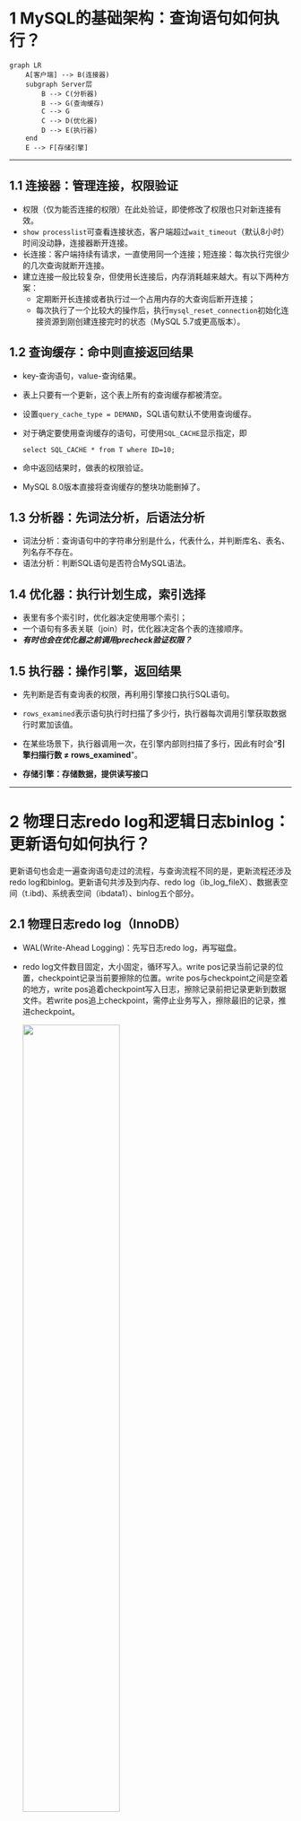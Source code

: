 # 1 MySQL的基础架构：查询语句如何执行？

```mermaid
graph LR
    A[客户端] --> B(连接器)
    subgraph Server层 
        B --> C(分析器)
        B --> G(查询缓存)
        C --> G
        C --> D(优化器)
        D --> E(执行器)
    end 
    E --> F[存储引擎]

```

---

## 1.1 **连接器：管理连接，权限验证**

+ 权限（仅为能否连接的权限）在此处验证，即使修改了权限也只对新连接有效。
+ `show processlist`可查看连接状态，客户端超过`wait_timeout`（默认8小时）时间没动静，连接器断开连接。
+ 长连接：客户端持续有请求，一直使用同一个连接；短连接：每次执行完很少的几次查询就断开连接。
+ 建立连接一般比较复杂，但使用长连接后，内存消耗越来越大。有以下两种方案：
  - 定期断开长连接或者执行过一个占用内存的大查询后断开连接；
  - 每次执行了一个比较大的操作后，执行`mysql_reset_connection`初始化连接资源到刚创建连接完时的状态（MySQL 5.7或更高版本）。

## 1.2 **查询缓存：命中则直接返回结果**

- key-查询语句，value-查询结果。

- 表上只要有一个更新，这个表上所有的查询缓存都被清空。

- 设置`query_cache_type = DEMAND`，SQL语句默认不使用查询缓存。

- 对于确定要使用查询缓存的语句，可使用`SQL_CACHE`显示指定，即

  ```mysql
  select SQL_CACHE * from T where ID=10;
  ```

- 命中返回结果时，做表的权限验证。
- MySQL 8.0版本直接将查询缓存的整块功能删掉了。

## 1.3 **分析器：先词法分析，后语法分析**

- 词法分析：查询语句中的字符串分别是什么，代表什么，并判断库名、表名、列名存不存在。
- 语法分析：判断SQL语句是否符合MySQL语法。

## 1.4 **优化器：执行计划生成，索引选择**

- 表里有多个索引时，优化器决定使用哪个索引；
- 一个语句有多表关联（join）时，优化器决定各个表的连接顺序。
- ***有时也会在优化器之前调用precheck验证权限？***

## 1.5 **执行器：操作引擎，返回结果**

- 先判断是否有查询表的权限，再利用引擎接口执行SQL语句。
- `rows_examined`表示语句执行时扫描了多少行，执行器每次调用引擎获取数据行时累加该值。
- 在某些场景下，执行器调用一次，在引擎内部则扫描了多行，因此有时会“**引擎扫描行数  ≠  rows_examined**"。

- **存储引擎：存储数据，提供读写接口**

---

# 2 物理日志redo log和逻辑日志binlog：更新语句如何执行？

​		更新语句也会走一遍查询语句走过的流程，与查询流程不同的是，更新流程还涉及redo log和binlog。更新语句共涉及到内存、redo log（ib_log_fileX）、数据表空间（t.ibd)、系统表空间（ibdata1）、binlog五个部分。

## 2.1 **物理日志redo log（InnoDB）**

- WAL(Write-Ahead Logging)：先写日志redo log，再写磁盘。

- redo log文件数目固定，大小固定，循环写入。write pos记录当前记录的位置，checkpoint记录当前要擦除的位置。write pos与checkpoint之间是空着的地方，write pos追着checkpoint写入日志，擦除记录前把记录更新到数据文件。若write pos追上checkpoint，需停止业务写入，擦除最旧的记录，推进checkpoint。

  <img src=".\WAL.png" width = "60%" />

- crash-safe：redo log使得InnoDB可以确保即使数据库发生重启，之前提交的记录都不会丢失。

- 设置`innodb_flush_log_at_trx_commit=1`使得每次事务的redo log都直接持久化到磁盘，保证MySQL异常重启之后数据不丢失。

## 2.2 **逻辑日志binlog（Server层）**

- binlog称为归档日志，记录的是SQL语句的原始逻辑，追加写；redo log记录的是“在某个数据页上做了什么修改”，循环写。
- 设置`sync_binlog=1`使得每次事物的binlog都直接持久化到磁盘，保证MySQL异常重启之后binlog不丢失。

## 2.3 **两阶段提交：执行器和InnoDB引擎执行更新语句**

```mermaid
graph TD
	A[取到行数据] --> B{数据页在内存中?}
	B -- 是 --> C(返回行数据)
	B -- 否 --> D(磁盘中读入内存)
	D --> C
	C --> E(更新旧行数据的值)
	E --> F(写入新行)
	F --> G(新行更新到内存)
	G --> H(写入redo log, 处于prepare阶段)
	H --> I(写binlog)
	I --> J[提交事务, 处于commit阶段]

	classDef green fill:#9f6,stroke:#333,stroke-width:2px;
	class A green
	class E green
class F green
	class I green
```

​																								绿色：执行器中执行；灰色：InnoDB引擎内部执行

- 两阶段提交的目的：使redo log和binlog之间的逻辑一致。
- 两阶段提交是跨系统维持数据逻辑一致性的常用方案。

# 3 事务的隔离性和隔离级别

## 3.1 **事务的四大特性（ACID）**

- 原子性（Atomicity）：处于同一个事务中的多条语句是不可分割的。
- 一致性（Consistency）：事务必须使数据库从一个一致性状态变换到另外一个一致性状态。
- 隔离性（Isolation）：多线程环境下，一个线程中的事务不能被其他线程中的事务干扰。
- 持久性（Durability）：事务一旦提交，就应该被永久保存起来。

## 3.2 **隔离级别**

- 事务隔离性越好，效率就越低。从上往下，隔离性递增。

|                              | 脏读（dirty read） | 不可重复读（non-repeatable read） | 幻读（phantom read） |
| ---------------------------- | ------------------ | --------------------------------- | -------------------- |
| 读未提交（read uncommitted） | ×                  | ×                                 | ×                    |
| 读提交（read committed）     | √                  | ×                                 | ×                    |
| 可重复读（repeatable read）  | √                  | √                                 | ×                    |
| 串行化（serializable）       | √                  | √                                 | √                    |

- 多个事务同时执行时，可能出现
  - 脏读：一个线程中的事务读取到了另外一个线程中未提交的数据。
  - 不可重复读：一个线程中的事务读取到了另外一个线程中提交的update的数据。
  - 幻读：一个线程中的事务读取到了另外一个线程中提交的insert的数据。
- 隔离级别释义
  - 读未提交（ru）：事务提交之前，其他事务就能看到它的变更。
  - 读提交（rc）：事务提交之后，其他事务才能看到它的变更。
  - 可重复读（rr）：一个事务提交之前，看到的总是与启动时看到的数据一致。
  - 串行化（s）：对同一行记录，后访问的事务必须等待前访问的事务执行完成，才能继续执行。
- 隔离级别的实现
  - 读未提交（ru）：直接返回记录上的最新值，没有视图概念。
  
  - 读提交（rc）：在每个select语句开始执行时创建视图（read view），详述见下文。
  
  - 可重复读（rr）：在事务启动（执行第一个select语句）时创建视图（read view），详述见下文。
  
    ```mysql
    set session transaction isolation level repeatable read; # 设置rr隔离级别
    start transaction with consistent snapshot;              # 执行完该语句就可获得一致性视图
    ```
  
  - 串行化（s）：直接用加锁的方式避免并行访问。
- Oracle数据库的默认隔离级别为“rc”。配置`transaction_isolation=READ-COMMITTED`可使隔离级别为“rc”。

## 3.3 **事务隔离级别rc和rr的实现：MVCC(多版本并发控制)**

### 3.3.1 版本链

- 对于使用InnoDB引擎的表来说，它的聚簇索引记录中包含两个必要的隐藏列：
  - trx_id：当前记录的事务id。
  - roll_pointer：类似指针，指向该记录修改前的信息。
- 每进行一次update操作， 都会记录一次undo日志（回滚日志），即该记录的一个版本。每条undo日志的内容包含主键、更新后的列值以及trx_id和roll_pointer。同一个主键的所有更新记录通过roll_pointer串成一个链表，构成版本链。版本链的起始端一定是该主键的insert操作，insert操作对应的undo日志没有roll_pointer属性。
- undo log的重要功能之一是回滚没有提交的事务。

### 3.3.2 read view：主要记录当前系统中的活跃事务id。

- read view不含表结构。

- rc和rr的实现关键在于：判断版本链中的哪个版本对于当前事务是可见的。

- 如何判断被访问版本对于当前事务可见（即判断执行select操作之后的返回结果）：
  - 若被访问版本的trx_id比最小的活跃事务id还小，则说明该版本对应的事务在生成read view之前就已提交，所以该版本对于当前事务可见；
  - 若被访问版本的trx_id比最大的活跃事务id还大，则说明该版本对应的事务在生成read view之后才可能被提交，所以该版本对于当前事务不可见；
  - 若被访问版本的trx_id在活跃事务id最小值与最大值之间，则需判断：若trx_id为记录的活跃事务id之一（非当前事务id，当前事务id对于当前事务总是可见的），则该版本对于当前事务不可见；若trx_id不在活跃事务id之列，则该版本对于当前事务可见。
  
  通俗地讲，即一个数据版本对于一个事务视图来说，除了自己的更新总是可见以外，总是有
  
  - 版本已提交，而且是在视图创建前提交，可见；
  - 版本已提交，但是在视图创建后提交，不可见；
  - 版本未提交，不可见。 
  
- 从版本链中最新的版本开始，依次判断其对当前事务的可见性直到获取到可见的版本。若所有的版本都不可见，则说明该记录对于当前事务不可见。

- 事务id的分配：只有第一次真正修改记录（增删改）时，才会分配一个递增的事务id。

- 当系统中没有比某个undo log更早的read view，该undo log会被系统删除。

- update操作总是先读后写，读是“当前读”，即获取的总是版本链上最新的记录。

- select语句加锁后，也是“当前读”。

  ```mysql
  select k from tuser where id = 1 lock in share mode; # 加了读锁（S锁，共享锁）
  select k from tuser where id = 1 for update;         # 加了写锁（X锁，排他锁）
  ```

### 3.3.3 总结

​		MVCC在MySQL中实际上指的是rc、rr隔离级别的事务在执行普通的SELECT操作时访问记录版本链的过程，这样可以使不同的事务之间的读-写、写-读并发执行，从而提升系统效率。

## 3.4 **事务的启动方式**

- 显式启动事务（推荐）

  ```mysql
  begin/start transaction;
  commit/rollback;
  OR commit work and chain; # 提交事务且自动启动下一个事务
  ```

- `set autocommit=1`（推荐）

  `set autocommit=0`可能导致意外的长事务。长事务意味着系统中极有可能存在很老的read view，自然就会存在很多很老的回滚段占据大量存储空间。

- 查询长事务

  ```mysql
  # 查询持续时间超过60s的事务
  select * from information_schema.innodb_trx where TIME_TO_SEC(timediff(now(), trx_started)) > 60;
  ```

# 4 索引

## 4.1 **索引的常见数据模型**

- 哈希表

  - 优点：等值查询速度很快，插入新记录很快。
  - 缺点：区间查询要全表扫描，速度会很慢。
  - 典型应用：Memcached及其他一些NoSQL引擎。

- 有序数组

  - 优点：在等值查询和范围查询场景中性能表现很优秀。
  - 缺点：在有序数组中间插入一个新记录速度很慢。
  - 典型应用：静态存储引擎。

- N叉树

  - “N”取决于数据块的大小。
- 索引不仅存在内存中，还要写到磁盘上，所以，应尽量少地读磁盘。
    - 使用含100万节点、树高为20的平衡二叉树查询100万行的表中一行，可能需要$20✖10ms$（机械硬盘随机读取数据块耗时约10ms）的时间，太慢！！！
    - 对于N叉树，$N=1200$，树高为4时，至少可以存储$1200^{(4-1)}\approx17亿$条记录。树根的数据块总存在于内存中，一个10亿行的表按索引查找一个值最多需访问3次磁盘，读写性能优秀。
  - N叉树适配磁盘的访问模式，已经被广泛应用于数据库存储引擎中。

## 4.2 InnoDB的索引模型

- InnoDB使用的是B+树索引模型，每一个索引对应一棵B+树。
- 索引组织表：根据主键顺序以索引的形式存放的表。

- 索引的类型
  - 根据叶子节点的内容，分为主键索引（也称聚簇索引）和非主键索引（也称二级索引）。
    - 主键索引：叶子节点存放的是整行数据，主键索引可以是多个字段，一个表只能有一个主键索引。
    - 非主键索引：叶子节点存放的是主键的值，组织方式为先按非主键索引排序再按主键排序并去重。
  - 根据索引是否可以重复，分为唯一索引和非唯一索引。
    - 唯一索引：在表上一个或者多个字段组合唯一建立的索引，主键索引是特殊的唯一索引。 
    - 非唯一索引：在表上一个或者多个字段组合建立的索引，索引可以重复。
- 回表：基于非主键索引的查询搜索非主键索引树之后再到主键索引树搜索的过程。
- 基于非主键索引的查询比基于主键索引的查询要多扫描一棵索引树，因此应尽量使用主键查询。

## 4.3  InnoDB的索引维护

- 索引维护的目的：为了维护B+树索引的有序性。

- 页分裂：原数据页已满，申请新的数据页，并将部分数据挪到新数据页的过程。

  - 页分裂导致性能降低；
  - 页分裂导致数据页的利用率降低：原本一个页的数据，现在分到两个页中，整体空间利用率降低约50%。

- 页合并：相邻两个页删除了数据，利用率降到很低，触发合并。

- 自增主键（推荐）

  - 性能：每插入一条新记录，都是追加操作，不触发挪动其他记录，也不会触发叶子节点的分裂，插入数据的性能优秀。
  - 存储空间：主键长度越小，普通索引的叶子节点就越小，普通索引占用的空间就越小。

- 用业务字段直接做主键的场景（典型的KV场景）

  1. 只有一个索引；
  2. 该索引必须是唯一索引。
  
  - 没有其他索引，因此不用考虑其他索引叶子节点大小的问题。优先考虑“尽量使用主键查询”原则。

- 重建索引可以使索引更紧凑、更省空间，但会重建整个表

  ```mysql
  # 重建非主键索引
    alter table tuser drop index k;
    alter table tuser add index(k);
  # 重建主键索引
    alter table tuser drop primary key;
    alter table tuser add primary key(id);
  # 重建表的所有索引
    alter table tuser engine=InnoDB;
  ```

## 4.4 覆盖索引：避免回表过程

- 对于普通索引，若索引“覆盖了”查询需求，即可直接提供查询结果，不需要回表，称为覆盖索引。
- 覆盖索引是一种联合索引。
- 使用覆盖索引可以减少树的搜索次数，是一个常用的的查询性能优化手段。
- 建立冗余索引来支持覆盖索引时需权衡好索引维护的代价和建立索引带来的收益。

## 4.5 最左前缀原则

- 最左前缀是什么？

  - 可以是联合索引的最左N个字段；
  - 也可以是字符串索引的最左M个字符。

- 基于最左前缀原则，如何安排联合索引中索引的字段顺序？

  第一原则：若通过调整顺序，可以少维护一个索引，则这个顺序往往是需要优先考虑采用的。

- 既有联合查询，又有基于各字段a、b的查询，如何设计索引？

  - 原则：尽量节省空间。
  - 举例：若字段a的值比字段b的值要大，则可创建（a，b）的联合索引和（b）的单字段索引。

- 对于联合索引，查询时使用模糊匹配，并不会利用最左前缀原则使用索引。

## 4.6 索引下推（5.6开始支持）

- 定义：索引遍历过程中，对索引中包含的字段先做判断，叫做索引下推。
- 好处：直接过滤掉不满足条件的记录，减少回表次数。

# 5 全局锁和表级锁

- 根据加锁的范围，MySQL中的锁大致可分为全局锁、表级锁和行锁。

## 5.1 全局锁（server层）

- 定义：对整个数据库实例加的锁。

- 加锁方式

  ```mysql
  flush tables with read lock; # 即FTWRL
  ```

- 加锁作用：使得整个库处于只读状态，其他线程的以下语句会被阻塞：

  - 数据更新语句（增删改即DML）；
  - 数据定义语句（建表、修改表结构语句即DDL）；
  - 更新类事务的提交语句。

- 执行时机：所有事务都提交完毕或所有读写都执行完毕。

- 典型应用场景：做全库逻辑备份。

  - 对于所有的表都使用支持事务的引擎的库，更好的做法是采用一致性读进行备份。

    ```mysql
    mysqldump -single-transaction ... # 导数据之前就会启动一个事务，确保拿到一致性视图
    ```

  - 对于不支持事务的引擎，如MyISAM，就只能使用FTWRL了。

  - `set global readonly=true`可使全库只读，与FTWRL相比
    
    - 在slave上，readonly对super权限无效；
    
    - readonly参数可能用作他用，设置readonly可能影响其他的逻辑；
    - 设置readonly为true之后，若客户端异常，则数据库会一直保持read only状态；而执行FTWRL之后，若客户端异常，则MySQL会自动释放这个全局锁。

## 5.2 表级锁（server层）

- 分两类：表锁和元数据锁（meta data lock，即MDL）。

### 5.2.1 表锁

- 语法

  ```mysql
  lock tables ... read/write; # 加表级锁，多个表用逗号隔开
                              # e.g. lock tables t1 read, t2 write;
  unlock tables;              # 主动释放锁，客户端断开也会自动释放
  ```

- 作用
  - 其他所有线程对t1的读、对t2的写都会阻塞；
  - 本线程只能执行读t1、读写t2的操作。

### 5.2.1 元数据锁（MDL，5.5开始支持）

- 加锁方式：不需要显式使用，在访问一个表时会自动加MDL。
- 加锁时机
  - 加MDL读锁：对一个表做增删改查操作之时；
  - 加MDL写锁：对表做结构变更操作之时。
- 锁与锁的关系
  - 读-读不互斥；
  - 读-写互斥，写-写互斥。
- 小心
  - 变更表结构需要扫描全表数据，变更大表尤其注意。
  - 变更表结构之时会使得整个表完全不可读写，变更小表也可能搞挂整个库。
- 如何安全地给小表加字段？
  - 解决长事务，比如kill掉长事务；
  - 对于热点表，kill掉长事务不管用，可在alter语句中设定等待时间（MariaDB和AliSQL均支持该语法）。

# 6 行锁（引擎层）

- InnoDB支持行锁，而MyISAM不支持行锁，其并发控制只能使用表锁。
- 两阶段锁协议
  - 行锁在需要的时候才加上；
  - 不需要了行锁的时候不会立即释放，而是要等到事务结束时才释放。
- 根据两阶段锁协议使用事务：
  - 场景：事务中需要锁多个行；
  - 方法：把最可能造成锁冲突、最可能影响并发度的锁尽量往后放。

- 解决死锁的两种策略
  - 直接进入等待，直到超时。

    ```mysql
    set innodb_lock_wait_timeout = 50; # 设置死锁超时时间，默认值为50s
    ```

  - 发起死锁检测，发现死锁后，主动回滚死锁链条中的某一个事务，让其他事务得以继续执行。（常用）

    ```mysql
    set innodb_deadlock_detect = on; # 开启死锁检测，默认开启
    ```

- 死锁检测：当一个事务被锁时，检查其所依赖的线程有没有被别人锁住，若检测到了某个线程锁住了该事务，再检测该事务是否锁住了该线程，即出现循坏等待，也就是死锁。

- 在热点行更新并且高并发的状况下，死锁检测可能消耗大量的CPU资源。解决办法：
  - 若可确保某业务一定不会出现死锁，则可临时把死锁检测关掉。
    - 风险：死锁是业务无损的，而关掉死锁检测则可能出现大量超时，这是业务有损的。
  - 在客户端做并发控制。
    - 风险：客户端很多时，总并发数仍旧会很高。
  - 在数据库服务端做并发控制。（主要方向）
    - 在中间件实现；
    - 做在MySQL里面。思路：对于相同行的更新，在进入引擎前排队。
    - 根据业务逻辑，在sql设计上优化。比如，将一行改成逻辑上的多行，减少锁冲突。

#############################################基础篇#############################################

---

# 7 如何选择普通索引和唯一索引？

## 7.1 选择索引对于查询过程的影响

​		InnoDB的数据是以数据页为单位，整体写入内存来读写的，每个页大小默认16KB。

```mysql
# 示例
select * from T where k=5; # k可能是普通索引也可能是唯一索引
```

### 7.1.1 普通索引

- 流程：查找到满足条件`k=5`的第一个记录后，需查找下一个记录，直到碰到第一个不满足条件的记录。
- 可能发生的情况：`k=5`这条记录刚好是所在数据页的最后一个，那么取下一记录必然要取下一个数据页到内存中。但这种情形发生概率很低，平均操作成本对于现有的CPU来说忽略不计。

### 7.1.2 唯一索引

- 流程：查找到第一个满足条件`k=5`的记录后，停止继续检索。

### 7.1.3 结论

- 性能差距：微乎其微。
- 理由：上述情况下，普通索引只比唯一索引多一次指针寻址和一次计算判断。

## 7.2 选择索引对于更新过程的影响

### 7.2.1 change buffer（InnoDB）

- 用途：更新数据时，若数据页不在内存中（若在直接更新），InnoDB会将更新操作缓存到change buffer。

- 特点：在内存中有拷贝，可持久化，使用的是buffer pool中的内存。

  ```mysql
  set innodb_change_buffer_max_size = 50; # change buffer的大小最多只能占用buffer pool的50%
  ```

- merge

  - 定义：将change buffer中的操作应用到原数据页，得到最新结果的过程。
  - 流程
    - 从磁盘读入数据页到内存；
    - 将change buffer记录应用到内存中数据页中；
    - 写redo log（包含数据变更和change buffer变更）。
  - 时机：访问数据页、后台定时器、数据库正常关闭。

- 好处

  - 将更新操作缓存起来，减少读磁盘，提升语句执行速度；
  - 提升内存利用率（数据读入内存需占用buffer pool）。

### 7.2.2 普通索引

- 记录更新的目标页在内存中（以insert为例）
  - 流程：找到目标位置，插入记录，执行结束。
- 记录更新的目标页不在内存中（以insert为例）
  - 流程：更新记录到change buffer，执行结束。

### 7.2.3 唯一索引

- 特点：所有更新操作都要判断操作是否违反唯一性约束，即必须将相关数据页读入内存中。
- 是否使用change buffer：否，理由：直接更新内存会更快。
- 记录更新的目标页在内存中（以insert为例）
  - 流程：找到目标位置，判断到没有冲突，插入记录，执行结束。
- 记录更新的目标页不在内存中（以insert为例）
  - 流程：数据页读入内存，判断到没有冲突，插入记录，执行结束。

### 7.2.4 结论

- 记录更新的目标页在内存中时，对于insert操作，两者差异微乎其微。
- 记录更新的目标页不在内存中时，对于insert操作，试想一下，若插入的位置均在不同的数据页，那么按唯一索引插入会有大量的随机磁盘访问，性能更差。

## 7.3 change buffer的使用场景

- 只有普通索引可以使用。
- 起到加速作用的前提：
  - 对于写多读少的业务，页面在写完之后马上被访问的概率较小，change buffer记录的变更就越多，对性能的提升越显著，常见有账单类、日志类的系统；
  - 对于写少读多的业务，页面写完之后大概率要被访问，触发merge过程，随机IO不但不会减少，反而增加了change buffer的维护代价。

## 7.4 change buffer和redo log

- 共同点：提升性能的核心机制——尽量减少随机操作。
- 不同点
  - redo log主要节省的是随机写磁盘的IO消耗（转成顺序写）；
  - change buffer主要节省的使随机读磁盘的IO消耗。

# 8 MySQL如何选择索引？

```mysql
set long_query_time=0; # 接下来的语句都被记录到慢查询日志中
```

## 8.1  影响因子

- 扫描行数；
- 是否使用临时表；
- 是否排序。

## 8.2 扫描行数

- 如何判断：根据统计信息即“区分度”估算记录数。

- 区分度：一个索引上不同的值越多，这个索引的区分度就越好。

- 基数（cardinality）：一个索引上不同的值的个数。也就是说，基数越大，区分度越好。

  ```mysql
  show index from t1; # 查看索引的基数
  
  # 设置索引统计方法
  set innodb_stats_persistent=on;  # 统计信息持久化存储，默认N=20，M=10
  set innodb_stats_persistent=off; # 统计信息只存储在内存中，默认N=8，M=16
  ```

  - 采样统计获取基数
    - InnoDB默认选择N个数据页，统计每个页面不同值的平均值，乘以总页数，得到基数。
    - 当变更的数据行数超过1/M时，会自动触发重新做一次索引统计。

- explain查询到的rows字段表示的是预计扫描行数。

- 强制使用某个索引，可以

  ```mysql
  select * from t force index(a) where a between 100 and 200;
  ```

- 若发现explain的结果预估的rows值跟实际情况差别比较大，可以

  ```mysql
  analyze table t; # 重新统计索引信息
  ```

## 8.3 索引选择异常时的处理

- `force index`，强制使用某索引；

- 修改sql语句，引导MySQL使用期望的索引；

- 在某些场景下，新建一个更合适的索引或删掉误用的索引。

# 9 如何给字符串字段加索引？

```mysql
alter table tuser add index index1(email);    # 不指定前缀长度，默认为索引包含整个字符串
alter table tuser add index index2(email(6)); # 指定前缀索引长度，将字符串前六个字节作为索引
```

- 主要战场：占用空间和扫描次数的PK。

- 小结：使用前缀索引，定义好长度，就可以做到既节省空间，又不用额外增加太多的查询成本（扫描次数）。

- 如何定义好长度

  - 指导思想：通过统计索引上有多少个不同的值（即区分度）来判断长度多少合适。

  - 操作办法

    - 算出列上有多少个不同的值。

      ```mysql
      select count(distinct email) as L from tuser;
      ```

    - 依次选取不同长度的前缀来比较这个值。

      ```mysql
      select 
      	count(distinct left(email, 4)) as L4,
      	count(distinct left(email, 5)) as L5,
      	count(distinct left(email, 6)) as L6,
      from tuser;
      ```

    - 设定可以接受的区分度损失比例，比如5%。

    - 在第二步中返回的三个值中，找出不小于`L*95%`的值，选取其中最小值作为该长度。

- 注意：使用前缀索引就用不上覆盖索引对查询性能的优化。

- 遇到区分度很低的索引时

  - 字符串后部分区分度很高时，使用倒序存储，仍旧使用前缀索引。

    ```mysql
    select field_list from tuser where id_card = reverse('input_id_card_string'); # 倒序查询
    ```

  - 使用hash字段。

    ```mysql
    # 比如创建一个整数字段，保存身份证的校验码（crc32())，同时在这个字段上创建索引
    alter table tuser add id_card_crc int unsigned, add index(id_card_crc);
    ```

  - 上述两种方法的异同点
    - 相同点
      - 都不支持范围查询。
    - 不同点
      - 从占用的额外空间上看，倒序存储不会消耗额外的存储空间，而hash字段需要增加一个字段。但倒序存储若使用稍长字节作为索引，那两者空间消耗差不多；
      - 从CPU消耗上看，倒序存储每次读写都需要额外调用一次reverse函数，而hash字段的方式需要调用一次crc32()函数，消耗稍微比reverse大写；
      - 从查询效率上看，使用hash的性能更稳定一些，因为crc32冲突概率非常小，而倒序存储方式会增加扫描次数。  

# 10 执行一条SQL语句为何突然变得特别慢？

- 脏页：内存数据页跟磁盘数据页不一致。

- 干净页：内存数据页跟磁盘数据页一致。

- 脏页与干净页的判断：每个数据页头部都有8字节的LSN，每次修改都会变大，LSN比checkpoint的LSN小的一定是干净页，反之则为脏页。

- 慢之因：刷脏页（flush）。

- 触发flush的四种场景：

  - redo log写满了，停止所有更新，推进checkpoint，腾出空间写redo log，考虑性能问题。
    - 要尽量避免。
  - 系统内存不足，淘汰一些数据页，若淘汰的是脏页，则需将脏页写到磁盘，考虑性能问题。
    - 内存不足是常态，用buffer poll管理内存，尽量使用内存。
  - 系统”空闲“的时候，无性能问题。
  - MySQL正常关闭的时候，无性能问题。

- 每个数据页有且仅有两种状态（最有效率）：

  - 在内存里，一定是正确的结果，直接返回；
  - 内存中没有数据，数据文件上一定是正确的结果，读入内存后返回。

- buffer pool中内存页的三种状态：

  - 还没有使用的；
  - 使用了并且是干净页；
  - 使用了并且是脏页。

- 影响性能的两种刷脏页场景：

  - 一个查询淘汰的脏页个数太多，导致响应时间过长；
  - redo log写满，所有更新都被堵住，写性能跌为0。

- InnoDB刷脏页的控制策略（控制脏页比例）

  - 正确告诉InnoDB所在主机的IO能力，即正确设置参数`innodb_io_capacity`。

    ```shell
    # 使用fio工具测试磁盘的IOPS
    fio -filename=$filename -direct=1 -iodepth 1 -thread -rw=randrw -ioengine=psync -bs=16k 
    -size=500M -numjobs=10 -runtime=10 -group_reporting -name=mytest
    ```

  - 刷脏页的速度的影响因子：脏页比例（不能经常接近75%）和redo log写盘速度。

    ```mysql
    set innodb_max_dirty_pages_pct=75; # 脏页比例上限，默认为75%，下图简写为maxD
    # 脏页比例 = Innodb_buffer_pool_pages_dirty/Innodb_buffer_pool_pages_total
    select VARIABLE_VALUE into @a from global_status where VARIABLE_VALUE = 'Innodb_buffer_pool_pages_dirty';
    select VARIABLE_VALUE into @b from global_status where VARIABLE_VALUE = 'Innodb_buffer_pool_pages_total';
  select @a/@b; #即下图中的“M”
    ```
  
  ```mermaid
  graph TD
  	A((start)) --> B(脏页比例M, maxD)
  	A --> C(N=当前redo日志序号-checkpoint序号)
  	B --> D("F1(M)=M < maxD ? 100 : 100*M/maxD")
  	C --> E("F2(N)")
  	D --> F("R=max{F1,F2}")
  	E --> F
  	F --> G("按照'IO能力✖R%'的速度刷脏页")
  	G --> H((end))
  	H -.-> A
  ```

- 一个有趣的问题

  ```mysql
  # 连坐机制：机械硬盘时代比较有意义，对于SSD来说IOPS不是瓶颈
  set innodb_flush_neighbors = 1; # 脏页旁边的数据页也是脏页时，会把“邻居”一起刷掉，减少随机IO
  set innodb_flush_neighbors = 0; # 不找邻居，自己刷自己的
  ```

# 11 为何删除了大量数据之后表文件大小仍旧不变？

## 11.1 原因

```mysql
set innodb_file_per_table = ON;  # （推荐）每个InnoDB表数据存储在以.ibd为后缀的文件中，即与表结构单独存放
                                 # （推荐理由）容易管理；通过drop table命令可以直接删除文件，空间立即回收
set innodb_file_per_table = OFF; # 表的数据放在系统共享表空间，也就是与数据字典放在一起
                                 # （不推荐理由）表删除了，空间没有回收
```

- 现象：删除某些行，表空间没有被回收。
- 数据删除真相
  - delete命令只是把记录的位置，或者数据页标记为“可复用”，但磁盘文件的大小并没有变，而没有被“复用”的空间看起来像“空洞”。
  - 数据随机插入可能造成的索引数据页分裂也会造成“空洞”。
  - 把“空洞”去掉，就可以达到收缩表空间的目的。

## 11.2 正确删除办法

- 重建表（重建表A）

  - 新建一个与表A结构相同的临时表B；

  - 按照主键递增的顺序，从表A中按行读出数据插入到表B中；

  - 最后将表B替换表A，删除旧表，达到重建表A的目的。

    ```mysql
    alter table A engine=InnoDB; # 自动完成重建表A
    ```

- Online重建表（5.6开始引入）

  - 优势：重建表的同时允许对表做增删改操作。
  - ；
  - ；